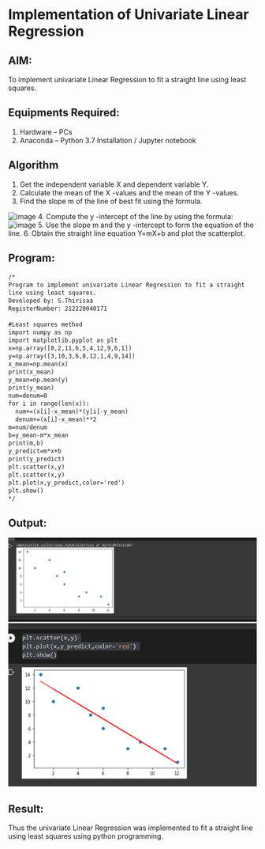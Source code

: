 # Implementation of Univariate Linear Regression
## AIM:
To implement univariate Linear Regression to fit a straight line using least squares.

## Equipments Required:
1. Hardware – PCs
2. Anaconda – Python 3.7 Installation / Jupyter notebook

## Algorithm
1. Get the independent variable X and dependent variable Y.
2. Calculate the mean of the X -values and the mean of the Y -values.
3. Find the slope m of the line of best fit using the formula. 
<img width="231" alt="image" src="https://user-images.githubusercontent.com/93026020/192078527-b3b5ee3e-992f-46c4-865b-3b7ce4ac54ad.png">
4. Compute the y -intercept of the line by using the formula:
<img width="148" alt="image" src="https://user-images.githubusercontent.com/93026020/192078545-79d70b90-7e9d-4b85-9f8b-9d7548a4c5a4.png">
5. Use the slope m and the y -intercept to form the equation of the line.
6. Obtain the straight line equation Y=mX+b and plot the scatterplot.

## Program:
```
/*
Program to implement univariate Linear Regression to fit a straight line using least squares.
Developed by: S.Thirisaa
RegisterNumber: 212220040171 

#Least squares method
import numpy as np
import matplotlib.pyplot as plt
x=np.array([8,2,11,6,5,4,12,9,6,1])
y=np.array([3,10,3,6,8,12,1,4,9,14])
x_mean=np.mean(x)
print(x_mean)
y_mean=np.mean(y)
print(y_mean)
num=denum=0
for i in range(len(x)):
  num+=(x[i]-x_mean)*(y[i]-y_mean)
  denum+=(x[i]-x_mean)**2
m=num/denum
b=y_mean-m*x_mean
print(m,b)
y_predict=m*x+b
print(y_predict)
plt.scatter(x,y)
plt.scatter(x,y)
plt.plot(x,y_predict,color='red')
plt.show()
*/
```

## Output:
![scatter_points](output1.png)
![Best_fit_line](output2.png)

## Result:
Thus the univariate Linear Regression was implemented to fit a straight line using least squares using python programming.

